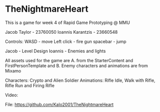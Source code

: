 # TheNightmareHeart
 This is a game for week 4 of Rapid Game Prototyping @ MMU

Jacob Taylor - 23760050
Ioannis Karantzis - 23660548

Controls: 
WASD - move
Left click -  fire gun
spacebar - jump

Jacob - Level Design
Ioannis - Enemies and lights

All assets used for the game are 
A. from the StarterContent and FirstPersonTemplate and 
B. Enemy characters and animations are from Mixamo

Characters: Crypto and Alien Soldier
Animations: Rifle Idle, Walk with Rifle, Rifle Run and Firing Rifle

Video: 

File: https://github.com/KaIo2001/TheNightmareHeart
